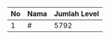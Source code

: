 | No | Nama            | Jumlah Level |
|----|-----------------|--------------|
| 1  | #    |    5792        |
